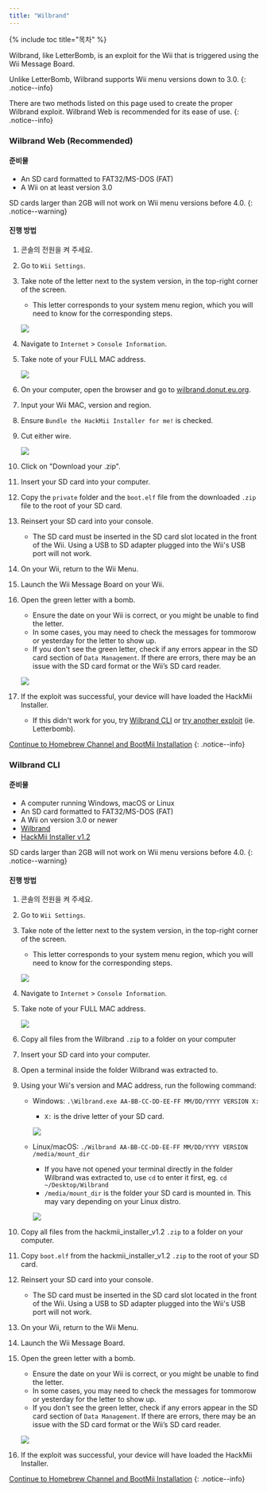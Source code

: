 ```yaml
---
title: "Wilbrand"
---
```


{% include toc title="목차" %}

Wilbrand, like LetterBomb, is an exploit for the Wii that is triggered using the Wii Message Board.

Unlike LetterBomb, Wilbrand supports Wii menu versions down to 3.0.
{: .notice--info}

There are two methods listed on this page used to create the proper Wilbrand exploit. Wilbrand Web is recommended for its ease of use.
{: .notice--info}

### Wilbrand Web (Recommended)

#### 준비물

* An SD card formatted to FAT32/MS-DOS (FAT)
* A Wii on at least version 3.0

SD cards larger than 2GB will not work on Wii menu versions before 4.0.
{: .notice--warning}

#### 진행 방법

1. 콘솔의 전원을 켜 주세요.
1. Go to `Wii Settings`.
1. Take note of the letter next to the system version, in the top-right corner of the screen.
    + This letter corresponds to your system menu region, which you will need to know for the corresponding steps.

    ![](/images/wii/SystemMenuVersion.png)

1. Navigate to `Internet` > `Console Information`.
1. Take note of your FULL MAC address.

    ![](/images/wii/MacAddress.png)

1. On your computer, open the browser and go to [wilbrand.donut.eu.org](https://wilbrand.donut.eu.org/).
1. Input your Wii MAC, version and region.
1. Ensure `Bundle the HackMii Installer for me!` is checked.
1. Cut either wire.

    ![](/images/exploits/wilbrand/web.png)

1. Click on "Download your .zip".
1. Insert your SD card into your computer.
1. Copy the `private` folder and the `boot.elf` file from the downloaded `.zip` file to the root of your SD card.
1. Reinsert your SD card into your console.
    + The SD card must be inserted in the SD card slot located in the front of the Wii. Using a USB to SD adapter plugged into the Wii's USB port will not work.
1. On your Wii, return to the Wii Menu.
1. Launch the Wii Message Board on your Wii.
1. Open the green letter with a bomb.
    + Ensure the date on your Wii is correct, or you might be unable to find the letter.
    + In some cases, you may need to check the messages for tommorow or yesterday for the letter to show up.
    + If you don't see the green letter, check if any errors appear in the SD card section of `Data Management`. If there are errors, there may be an issue with the SD card format or the Wii’s SD card reader.

    ![](/images/exploits/wilbrand/msgboard.png)

1. If the exploit was successful, your device will have loaded the HackMii Installer.
    + If this didn't work for you, try [Wilbrand CLI](#wilbrand-cli) or [try another exploit](get-started) (ie. Letterbomb).

[Continue to Homebrew Channel and BootMii Installation](hbc)
{: .notice--info}

### Wilbrand CLI

#### 준비물

* A computer running Windows, macOS or Linux
* An SD card formatted to FAT32/MS-DOS (FAT)
* A Wii on version 3.0 or newer
* [Wilbrand](https://static.wiidatabase.de/Wilbrand.zip)
* [HackMii Installer v1.2](https://bootmii.org/download/)

SD cards larger than 2GB will not work on Wii menu versions before 4.0.
{: .notice--warning}

#### 진행 방법

1. 콘솔의 전원을 켜 주세요.
1. Go to `Wii Settings`.
1. Take note of the letter next to the system version, in the top-right corner of the screen.
    + This letter corresponds to your system menu region, which you will need to know for the corresponding steps.

    ![](/images/wii/SystemMenuVersion.png)

1. Navigate to `Internet` > `Console Information`.
1. Take note of your FULL MAC address.

    ![](/images/wii/MacAddress.png)

1. Copy all files from the Wilbrand `.zip` to a folder on your computer
1. Insert your SD card into your computer.
1. Open a terminal inside the folder Wilbrand was extracted to.
1. Using your Wii's version and MAC address, run the following command:

    + Windows: `.\Wilbrand.exe AA-BB-CC-DD-EE-FF MM/DD/YYYY VERSION X:`
        + `X:` is the drive letter of your SD card.

        ![](/images/exploits/wilbrand/windows.png)

    + Linux/macOS: `./Wilbrand AA-BB-CC-DD-EE-FF MM/DD/YYYY VERSION /media/mount_dir`
        + If you have not opened your terminal directly in the folder Wilbrand was extracted to, use `cd` to enter it first, eg. `cd ~/Desktop/Wilbrand`
        + `/media/mount_dir` is the folder your SD card is mounted in. This may vary depending on your Linux distro.

        ![](/images/exploits/wilbrand/linux.png)

1. Copy all files from the hackmii_installer_v1.2 `.zip` to a folder on your computer.
1. Copy `boot.elf` from the hackmii_installer_v1.2 `.zip` to the root of your SD card.
1. Reinsert your SD card into your console.
    + The SD card must be inserted in the SD card slot located in the front of the Wii. Using a USB to SD adapter plugged into the Wii's USB port will not work.
1. On your Wii, return to the Wii Menu.
1. Launch the Wii Message Board.
1. Open the green letter with a bomb.
    + Ensure the date on your Wii is correct, or you might be unable to find the letter.
    + In some cases, you may need to check the messages for tommorow or yesterday for the letter to show up.
    + If you don't see the green letter, check if any errors appear in the SD card section of `Data Management`. If there are errors, there may be an issue with the SD card format or the Wii’s SD card reader.

    ![](/images/exploits/wilbrand/msgboard.png)

1. If the exploit was successful, your device will have loaded the HackMii Installer.

[Continue to Homebrew Channel and BootMii Installation](hbc)
{: .notice--info}
